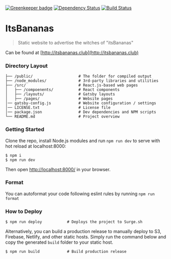 [![Greenkeeper badge](https://badges.greenkeeper.io/its-bananas/website.svg)](https://greenkeeper.io/)
[![Dependency Status](https://david-dm.org/its-bananas/website/status.svg)](https://david-dm.org/its-bananas/website)
[![Build Status](https://travis-ci.org/its-bananas/website.svg?branch=master)](https://travis-ci.org/its-bananas/website)

# ItsBananas

> Static website to advertise the witches of "itsBananas"

Can be found at [http://itsbananas.club](http://itsbananas.club)

### Directory Layout

```
├── /public/                    # The folder for compiled output
├── /node_modules/              # 3rd-party libraries and utilities
├── /src/                       # React.js-based web pages
│   ├── /compoenents/           # React components
│   ├── /layouts/               # Gatsby layouts
│   ├── /pages/                 # Website pages
│── gatsby-config.js            # Website configuration / settings
│── LICENSE.txt                 # License file
│── package.json                # Dev dependencies and NPM scripts
└── README.md                   # Project overview
```

### Getting Started

Clone the repo, install Node.js modules and run `npm run dev` to serve with hot reload at localhost:8000:

```shell
$ npm i
$ npm run dev
```

Then open [http://localhost:8000/](http://localhost:8000/) in your browser.

### Format

You can autoformat your code following eslint rules by running `npm run format`

### How to Deploy

```shell
$ npm run deploy           # Deploys the project to Surge.sh
```

Alternatively, you can build a production release to manually deploy to S3, Firebase, Netlify, and other static hosts. Simply run the command below and copy the generated `build` folder to your static host.

```shell
$ npm run build            # Build production release
```
